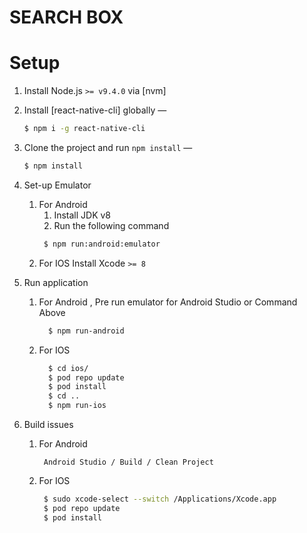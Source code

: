 # SEARCH BOX

# Setup
1. Install Node.js `>= v9.4.0` via [nvm]
2. Install [react-native-cli] globally —
   ```bash
   $ npm i -g react-native-cli
   ```
3. Clone the project and run `npm install` —
    ```bash
    $ npm install
    ```
4. Set-up Emulator
   1. For Android
      1. Install JDK v8
      2. Run the following command
       ```bash
        $ npm run:android:emulator
       ```
   2. For IOS
      Install Xcode `>= 8`

5. Run application
   1. For Android , Pre run emulator for Android Studio or Command Above
      ```bash
        $ npm run-android
      ```
   2. For IOS
      ```bash
        $ cd ios/ 
        $ pod repo update
        $ pod install
        $ cd ..
        $ npm run-ios
      ```
6. Build issues
   1. For Android
       ```text
        Android Studio / Build / Clean Project
       ```
   2. For IOS
        ```bash
         $ sudo xcode-select --switch /Applications/Xcode.app
         $ pod repo update
         $ pod install        
        ```

